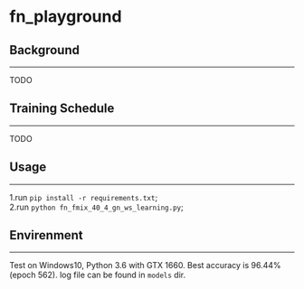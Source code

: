 # fn_playground

## Background
-----
TODO
## Training Schedule
-----
TODO
## Usage
-----

1.run ```pip install -r requirements.txt```;<br>
2.run ```python fn_fmix_40_4_gn_ws_learning.py```;<br>

## Envirenment
-----
Test on Windows10, Python 3.6 with GTX 1660. Best accuracy is 96.44%(epoch 562). log file can be found in `models` dir.
